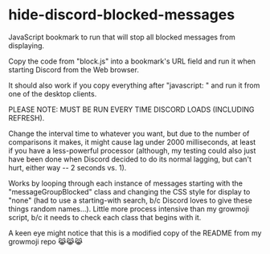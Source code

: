 # hide-discord-blocked-messages
JavaScript bookmark to run that will stop all blocked messages from displaying.

Copy the code from "block.js" into a bookmark's URL field and run it when starting Discord from the Web browser.

It should also work if you copy everything after "javascript: " and run it from one of the desktop clients.

PLEASE NOTE: MUST BE RUN EVERY TIME DISCORD LOADS (INCLUDING REFRESH).

Change the interval time to whatever you want, but due to the number of comparisons it makes, it might cause lag under 2000 milliseconds, at least if you have a less-powerful processor (although, my testing could also just have been done when Discord decided to do its normal lagging, but can't hurt, either way -- 2 seconds vs. 1).

Works by looping through each instance of messages starting with the "messageGroupBlocked" class and changing the CSS style for display to "none" (had to use a starting-with search, b/c Discord loves to give these things random names...). Little more process intensive than my growmoji script, b/c it needs to check each class that begins with it.

A keen eye might notice that this is a modified copy of the README from my growmoji repo 😹😹😹
